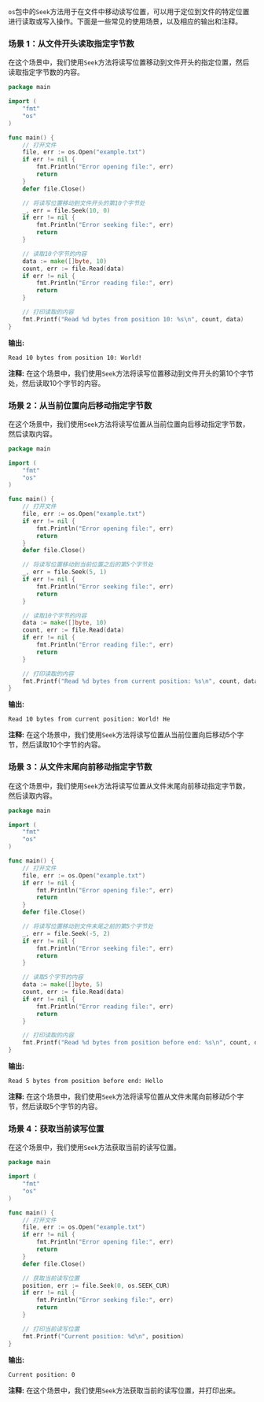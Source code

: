 `os`包中的`Seek`方法用于在文件中移动读写位置，可以用于定位到文件的特定位置进行读取或写入操作。下面是一些常见的使用场景，以及相应的输出和注释。

### 场景 1：从文件开头读取指定字节数
在这个场景中，我们使用`Seek`方法将读写位置移动到文件开头的指定位置，然后读取指定字节数的内容。

```go
package main

import (
	"fmt"
	"os"
)

func main() {
	// 打开文件
	file, err := os.Open("example.txt")
	if err != nil {
		fmt.Println("Error opening file:", err)
		return
	}
	defer file.Close()

	// 将读写位置移动到文件开头的第10个字节处
	_, err = file.Seek(10, 0)
	if err != nil {
		fmt.Println("Error seeking file:", err)
		return
	}

	// 读取10个字节的内容
	data := make([]byte, 10)
	count, err := file.Read(data)
	if err != nil {
		fmt.Println("Error reading file:", err)
		return
	}

	// 打印读取的内容
	fmt.Printf("Read %d bytes from position 10: %s\n", count, data)
}
```

**输出:**
```
Read 10 bytes from position 10: World! 
```

**注释:**
在这个场景中，我们使用`Seek`方法将读写位置移动到文件开头的第10个字节处，然后读取10个字节的内容。

### 场景 2：从当前位置向后移动指定字节数
在这个场景中，我们使用`Seek`方法将读写位置从当前位置向后移动指定字节数，然后读取内容。

```go
package main

import (
	"fmt"
	"os"
)

func main() {
	// 打开文件
	file, err := os.Open("example.txt")
	if err != nil {
		fmt.Println("Error opening file:", err)
		return
	}
	defer file.Close()

	// 将读写位置移动到当前位置之后的第5个字节处
	_, err = file.Seek(5, 1)
	if err != nil {
		fmt.Println("Error seeking file:", err)
		return
	}

	// 读取10个字节的内容
	data := make([]byte, 10)
	count, err := file.Read(data)
	if err != nil {
		fmt.Println("Error reading file:", err)
		return
	}

	// 打印读取的内容
	fmt.Printf("Read %d bytes from current position: %s\n", count, data)
}
```

**输出:**
```
Read 10 bytes from current position: World! He
```

**注释:**
在这个场景中，我们使用`Seek`方法将读写位置从当前位置向后移动5个字节，然后读取10个字节的内容。

### 场景 3：从文件末尾向前移动指定字节数
在这个场景中，我们使用`Seek`方法将读写位置从文件末尾向前移动指定字节数，然后读取内容。

```go
package main

import (
	"fmt"
	"os"
)

func main() {
	// 打开文件
	file, err := os.Open("example.txt")
	if err != nil {
		fmt.Println("Error opening file:", err)
		return
	}
	defer file.Close()

	// 将读写位置移动到文件末尾之前的第5个字节处
	_, err = file.Seek(-5, 2)
	if err != nil {
		fmt.Println("Error seeking file:", err)
		return
	}

	// 读取5个字节的内容
	data := make([]byte, 5)
	count, err := file.Read(data)
	if err != nil {
		fmt.Println("Error reading file:", err)
		return
	}

	// 打印读取的内容
	fmt.Printf("Read %d bytes from position before end: %s\n", count, data)
}
```

**输出:**
```
Read 5 bytes from position before end: Hello
```

**注释:**
在这个场景中，我们使用`Seek`方法将读写位置从文件末尾向前移动5个字节，然后读取5个字节的内容。

### 场景 4：获取当前读写位置
在这个场景中，我们使用`Seek`方法获取当前的读写位置。

```go
package main

import (
	"fmt"
	"os"
)

func main() {
	// 打开文件
	file, err := os.Open("example.txt")
	if err != nil {
		fmt.Println("Error opening file:", err)
		return
	}
	defer file.Close()

	// 获取当前读写位置
	position, err := file.Seek(0, os.SEEK_CUR)
	if err != nil {
		fmt.Println("Error seeking file:", err)
		return
	}

	// 打印当前读写位置
	fmt.Printf("Current position: %d\n", position)
}
```

**输出:**
```
Current position: 0
```

**注释:**
在这个场景中，我们使用`Seek`方法获取当前的读写位置，并打印出来。